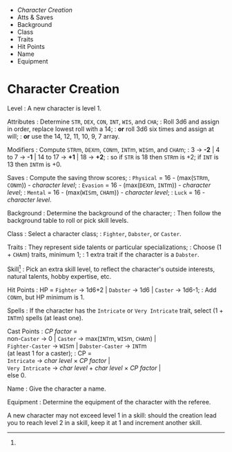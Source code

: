 
<!-- .margin.compass -->
* _Character Creation_
* Atts & Saves
* Background
* Class
* Traits
* Hit Points
* Name
* Equipment


# Character Creation

Level
: A new character is level 1.

Attributes
: Determine `STR`, `DEX`, `CON`, `INT`, `WIS`, and `CHA`;
: Roll 3d6 and assign in order, replace lowest roll with a 14;
: **or** roll 3d6 six times and assign at will;
: **or** use the 14, 12, 11, 10, 9, 7 array.

Modifiers
: Compute `STR`m, `DEX`m, `CON`m, `INT`m, `WIS`m, and `CHA`m;
: 3 → **-2** | 4 to 7 → **-1** | 14 to 17 → **+1** | 18 → **+2**;
: so if `STR` is 18 then `STR`m is +2; if `INT` is 13 then `INT`m is +0.

Saves
: Compute the saving throw scores;
: `Physical` = 16 - (max(`STR`m, `CON`m)) - _character level_;
: `Evasion` = 16 - (max(`DEX`m, `INT`m)) - _character level_;
: `Mental` = 16 - (max(`WIS`m, `CHA`m)) - _character level_;
: `Luck` = 16 - _character level_.

Background
: Determine the background of the character;
: Then follow the background table to roll or pick skill levels.

Class
: Select a character class;
: `Fighter`, `Dabster`, or `Caster`.

Traits
: They represent side talents or particular specializations;
: Choose (1 + `CHA`m) traits, minimum 1;
: 1 extra trait if the character is a `Dabster`.

Skill[^1]
: Pick an extra skill level, to reflect the character's outside interests, natural talents, hobby expertise, etc.

Hit Points
: HP = `Fighter` → 1d6+2 | `Dabster` → 1d6 | `Caster` → 1d6-1;
: Add `CON`m, but HP minimum is 1.

Spells
: If the character has the `Intricate` or `Very Intricate` trait, select (1 + `INT`m) spells (at least one).

Cast Points
: _CP factor_ =<br/>non-`Caster` → 0 | `Caster` → max(`INT`m, `WIS`m, `CHA`m) |<br/>`Fighter-Caster` → `WIS`m | `Dabster-Caster` → `INT`m<br/>(at least 1 for a caster);
: CP =<br/>`Intricate` → _char level_ × _CP factor_ |<br/>`Very Intricate` → _char level_ + _char level_ × _CP factor_ |<br/>else 0.

Name
: Give the character a name.

Equipment
: Determine the equipment of the character with the referee.


[^1]:
  A new character may not exceed level 1 in a skill: should the creation lead you to reach level 2 in a skill, keep it at 1 and increment another skill.

